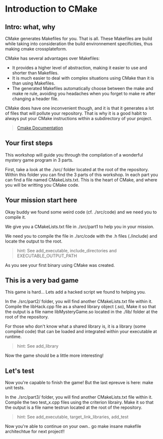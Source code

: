 # Introduction to CMake

## Intro: what, why

CMake generates Makefiles for you. That is all. These Makefiles are build while
taking into consideration the build environnement specificities, thus making
cmake crossplateform.

CMake has several advantages over Makefiles:
 - It provides a higher level of abstraction, making it easier to use and shorter
than Makefiles.
 - It is much easier to deal with complex situations using CMake than it is than
using Makefiles.
 - The generated Makefiles automatically choose between the make and make re rule,
avoiding you headaches when you forget to make re after changing a header file.

CMake does have one inconvenient though, and it is that it generates a lot of files
that will pollute your repository. That is why it is a good habit to always put
your CMake instructions within a subdirectory of your project.

> [Cmake Documentation](https://cmake.org/cmake/help/latest/guide/tutorial/A%20Basic%20Starting%20Point.html)

## Your first steps

This workshop will guide you through the compilation of a wonderful mystery game
program in 3 parts.

First, take a look at the ./src/ folder located at the root of the repository.
Within this folder you can find the 3 parts of this workshop.
In each part you can find a file named CMakeLists.txt. This is the heart of CMake, and where you will be writting you CMake code.


## Your mission start here
Okay buddy we found some weird code (cf. ./src/code) and we need you to compile it.

We give you a CMakeLists.txt file in ./src/part1 to help you in your mission.

We need you to compile the file in ./src/code with the .h files (./include) and locate the output to the root.

> hint: See add_executable, include_directories and EXECUTABLE_OUTPUT_PATH

As you see your first binary using CMake was created.


## This is a very bad game

This game is hard... Lets add a hacked script we found to helping you.

In the ./src/part2/ folder, you will find another CMakeLists.txt file within it. Compile the libHack.cpp file as a shared library object (.so),
Make it so that the output is a file name libMysteryGame.so located in the ./lib/
folder at the root of the repository.

For those who don't know what a shared library is, it is a library (some compiled code) that can be loaded and integrated within your executable at runtime.

> hint: See add_library

Now the game should be a little more interesting!

## Let's test

Now you're capable to finish the game! But the last epreuve is here: make unit tests.

In the ./src/part3/ folder, you will find another CMakeLists.txt file within it. Compile the two test_x.cpp files using the criterion librairy. Make it so that the output is a file name testrun located at the root of the repository.

> hint: See add_executable, target_link_libraries, add_test

Now you're able to continue on your own.. go make insane makefile architechtue for next project!!
